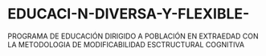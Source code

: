 # EDUCACI-N-DIVERSA-Y-FLEXIBLE-
PROGRAMA DE EDUCACIÓN DIRIGIDO A POBLACIÓN EN EXTRAEDAD CON LA METODOLOGIA DE MODIFICABILIDAD ESCTRUCTURAL COGNITIVA 

